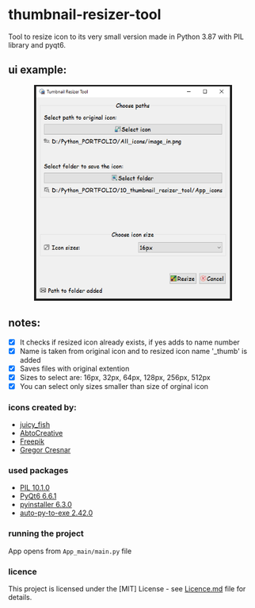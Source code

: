 # thumbnail-resizer-tool
Tool to resize icon to its very small version made in Python 3.87 with PIL library and pyqt6.

## ui example:
<p align="middle">
  <img src="https://github.com/piotrekgelert/thumbnail-resizer-tool/blob/main/images/app_view.png" width="400"/>
</p>

## notes:
- [x] It checks if resized icon already exists, if yes adds to name number
- [x] Name is taken from original icon and to resized icon name '_thumb' is added
- [x] Saves files with original extention
- [x] Sizes to select are: 16px, 32px, 64px, 128px, 256px, 512px
- [x] You can select only sizes smaller than size of orginal icon

### icons created by:
- [juicy_fish](https://www.flaticon.com/authors/juicy-fish)
- [AbtoCreative](https://www.flaticon.com/authors/abtocreative)
- [Freepik](https://www.flaticon.com/authors/freepik)
- [Gregor Cresnar](https://www.flaticon.com/authors/gregor-cresnar)


### used packages
- [PIL 10.1.0](https://python-pillow.org/)
- [PyQt6 6.6.1](https://www.riverbankcomputing.com/software/pyqt/)
- [pyinstaller 6.3.0](https://www.pyinstaller.org/)
- [auto-py-to-exe 2.42.0](https://github.com/brentvollebregt/auto-py-to-exe)


### running the project
App opens from `App_main/main.py` file


### licence
This project is licensed under the [MIT] License - see [Licence.md](LICENSE) file for details.